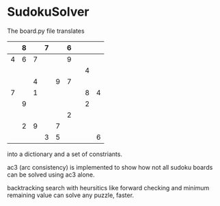 # SudokuSolver

The board.py file translates 
  
|   | 8 |   | 7 |   | 6 |   |   |   |
|---|---|---|---|---|---|---|---|---|
| 4 | 6 | 7 |   |   | 9 |   |   |   |
|   |   |   |   |   |   |   | 4 |   |
|   |   | 4 |   | 9 | 7 |   |   |   |
| 7 |   | 1 |   |   |   |   | 8 | 4 |
|   | 9 |   |   |   |   |   | 2 |   |
|   |   |   |   |   | 2 |   |   |   |
|   | 2 | 9 |   | 7 |   |   |   |   |
|   |   |   | 3 | 5 |   |   |   | 6 |
  
into a dictionary and a set of constriants.

ac3 (arc consistency) is implemented to show how not all sudoku boards can be solved using ac3 alone.

backtracking search with heursitics like forward checking and minimum remaining value can solve any puzzle, faster.
  
